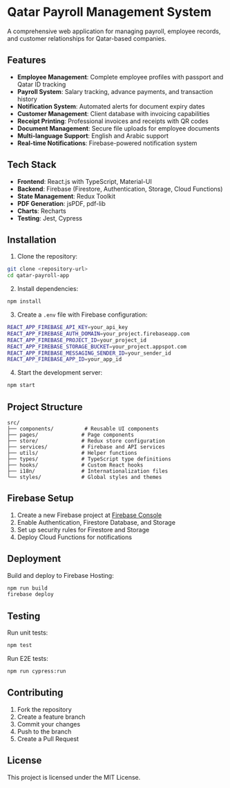 # Qatar Payroll Management System

A comprehensive web application for managing payroll, employee records, and customer relationships for Qatar-based companies.

## Features

- **Employee Management**: Complete employee profiles with passport and Qatar ID tracking
- **Payroll System**: Salary tracking, advance payments, and transaction history
- **Notification System**: Automated alerts for document expiry dates
- **Customer Management**: Client database with invoicing capabilities
- **Receipt Printing**: Professional invoices and receipts with QR codes
- **Document Management**: Secure file uploads for employee documents
- **Multi-language Support**: English and Arabic support
- **Real-time Notifications**: Firebase-powered notification system

## Tech Stack

- **Frontend**: React.js with TypeScript, Material-UI
- **Backend**: Firebase (Firestore, Authentication, Storage, Cloud Functions)
- **State Management**: Redux Toolkit
- **PDF Generation**: jsPDF, pdf-lib
- **Charts**: Recharts
- **Testing**: Jest, Cypress

## Installation

1. Clone the repository:
```bash
git clone <repository-url>
cd qatar-payroll-app
```

2. Install dependencies:
```bash
npm install
```

3. Create a `.env` file with Firebase configuration:
```bash
REACT_APP_FIREBASE_API_KEY=your_api_key
REACT_APP_FIREBASE_AUTH_DOMAIN=your_project.firebaseapp.com
REACT_APP_FIREBASE_PROJECT_ID=your_project_id
REACT_APP_FIREBASE_STORAGE_BUCKET=your_project.appspot.com
REACT_APP_FIREBASE_MESSAGING_SENDER_ID=your_sender_id
REACT_APP_FIREBASE_APP_ID=your_app_id
```

4. Start the development server:
```bash
npm start
```

## Project Structure

```
src/
├── components/          # Reusable UI components
├── pages/              # Page components
├── store/              # Redux store configuration
├── services/           # Firebase and API services
├── utils/              # Helper functions
├── types/              # TypeScript type definitions
├── hooks/              # Custom React hooks
├── i18n/               # Internationalization files
└── styles/             # Global styles and themes
```

## Firebase Setup

1. Create a new Firebase project at [Firebase Console](https://console.firebase.google.com/)
2. Enable Authentication, Firestore Database, and Storage
3. Set up security rules for Firestore and Storage
4. Deploy Cloud Functions for notifications

## Deployment

Build and deploy to Firebase Hosting:

```bash
npm run build
firebase deploy
```

## Testing

Run unit tests:
```bash
npm test
```

Run E2E tests:
```bash
npm run cypress:run
```

## Contributing

1. Fork the repository
2. Create a feature branch
3. Commit your changes
4. Push to the branch
5. Create a Pull Request

## License

This project is licensed under the MIT License.
